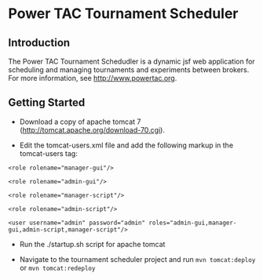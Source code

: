 # Power TAC Tournament Scheduler

## Introduction

The Power TAC Tournament Schedudler is a dynamic jsf web application for scheduling and managing tournaments and experiments between brokers. For more information, see http://www.powertac.org.

## Getting Started 

* Download a copy of apache tomcat 7 (http://tomcat.apache.org/download-70.cgi).

* Edit the tomcat-users.xml file and add the following markup in the tomcat-users tag:

`<role rolename="manager-gui"/>`

`<role rolename="admin-gui"/>`

`<role rolename="manager-script"/>`

`<role rolename="admin-script"/>`

`<user username="admin" password="admin" roles="admin-gui,manager-gui,admin-script,manager-script"/>`

* Run the ./startup.sh script for apache tomcat

* Navigate to the tournament scheduler project and run `mvn tomcat:deploy` or `mvn tomcat:redeploy`



